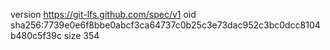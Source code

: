 version https://git-lfs.github.com/spec/v1
oid sha256:7739e0e6f8bbe0abcf3ca64737c0b25c3e73dac952c3bc0dcc8104b480c5f39c
size 354
